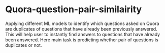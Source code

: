 # Quora-question-pair-similairity
Applying different ML models to identify which questions asked on Quora are duplicates of questions that have already been previously answered. This will help user to instantly find answers to questions that have already been answered. Here main task is predicting whether pair of questions is duplicates or not.

